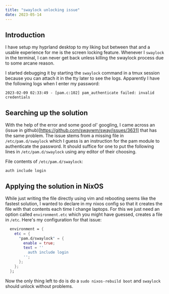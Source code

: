 ```yaml
---
title: "swaylock unlocking issue"
date: 2023-05-14
---
```


## Introduction
I have setup my hyprland desktop to my liking but between that and a usable experience for me is the screen locking feature. Whenever I `swaylock` in the terminal, I can never get back unless killing the swaylock process due to some arcane reason.

I started debugging it by starting the `swaylock` command in a tmux session because you can attach it in the tty later to see the logs. Apparently I have the following logs when I enter my password:
```
2023-02-09 02:33:49 - [pam.c:102] pam_authenticate failed: invalid credentials
```

## Searching up the solution
With the help of the error and some good ol' googling, I came across an (issue in github)[https://github.com/swaywm/sway/issues/3631] that has the same problem. The issue stems from a missing file in `/etc/pam.d/swaylock` which I guess is an instruction for the pam module to authenticate the password. It should suffice for one to put the following lines in `/etc/pam.d/swaylock` using any editor of their choosing.

File contents of `/etc/pam.d/swaylock`:
```
auth include login
```

## Applying the solution in NixOS
While just writing the file directly using vim and rebooting seems like the fastest solution, I wanted to declare in my nixos config so that it creates the file with that contents each time I change laptops. For this we just need an option called `environment.etc` which you might have guessed, creates a file in `/etc`. Here's my configuration for that issue:

```nix
  environment = {
    etc = {
      "pam.d/swaylock" = {
        enable = true;
        text = ''
          auth include login
        '';
      };
    };
  };
```

Now the only thing left to do is do a `sudo nixos-rebuild boot` and `swaylock` should unlock without problems.

